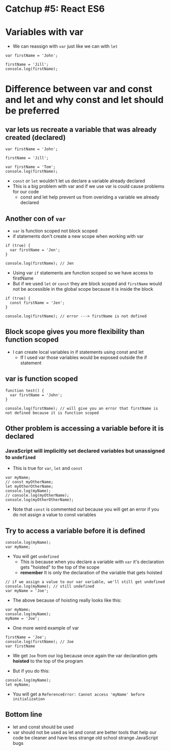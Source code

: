 # Catchup #5: React ES6
# Variables with var
* We can reassign with `var` just like we can with `let`

```
var firstName = 'John';

firstName = 'Jill';
console.log(firstName);

```

# Difference between var and const and let and why const and let should be preferred
## var lets us recreate a variable that was already created (declared)

```
var firstName = 'John';

firstName = 'Jill';

var firstName = 'Tom';
console.log(firstName);
```

* `const` or `let` wouldn't let us declare a variable already declared
* This is a big problem with var and if we use var is could cause problems for our code
    - const and let help prevent us from overiding a variable we already declared

## Another con of `var`
* `var` is function scoped not block scoped
* if statements don't create a new scope when working with var

```
if (true) {
  var firstName = 'Jen';
}

console.log(firstName); // Jen
```

* Using var `if` statements are function scoped so we have access to firstName
* But if we used `let` or `const` they are block scoped and `firstName` would not be accessible in the global scope because it is inside the block

```
if (true) {
  const firstName = 'Jen';
}

console.log(firstName); // error ---> firstName is not defined
```

## Block scope gives you more flexibility than function scoped
* I can create local variables in if statements using const and let
    - If I used var those variables would be exposed outside the if statement

## var is function scoped
```
function test() {
  var firstName = 'John';
}

console.log(firstName); // will give you an error that firstName is not defined because it is function scoped
```

## Other problem is accessing a variable before it is declared
### JavaScript will implicitly set declared variables but unassigned to `undefined`
* This is true for `var`, `let` and `const`

```
var myName;
// const myOtherName;
let myOtherOtherName;
console.log(myName);
// console.log(myOtherName);
console.log(myOtherOtherName);
```

* Note that `const` is commented out because you will get an error if you do not assign a value to const variables

## Try to access a variable before it is defined
```
console.log(myName);
var myName;
```

* You will get `undefined`
    - This is because when you declare a variable with `var` it's declaration gets "hoisted" to the top of the scope
    - **remember** It is only the declaration of the variable that gets hoisted

```
// if we assign a value to our var variable, we'll still get undefined
console.log(myName); // still undefined
var myName = 'Joe';
```

* The above because of hoisting really looks like this:

```
var myName;
console.log(myName);
myName = 'Joe';
```

* One more weird example of var

```
firstName = 'Joe';
console.log(firstName); // Joe
var firstName
```

* We get `Joe` from our log because once again the var declaration gets **hoisted** to the top of the program

* But if you do this:

```
console.log(myName);
let myName;
```

* You will get a `ReferenceError: Cannot access 'myName' before initialization`

## Bottom line
* let and const should be used
* var should not be used as let and const are better tools that help our code be cleaner and have less strange old school strange JavaScript bugs
